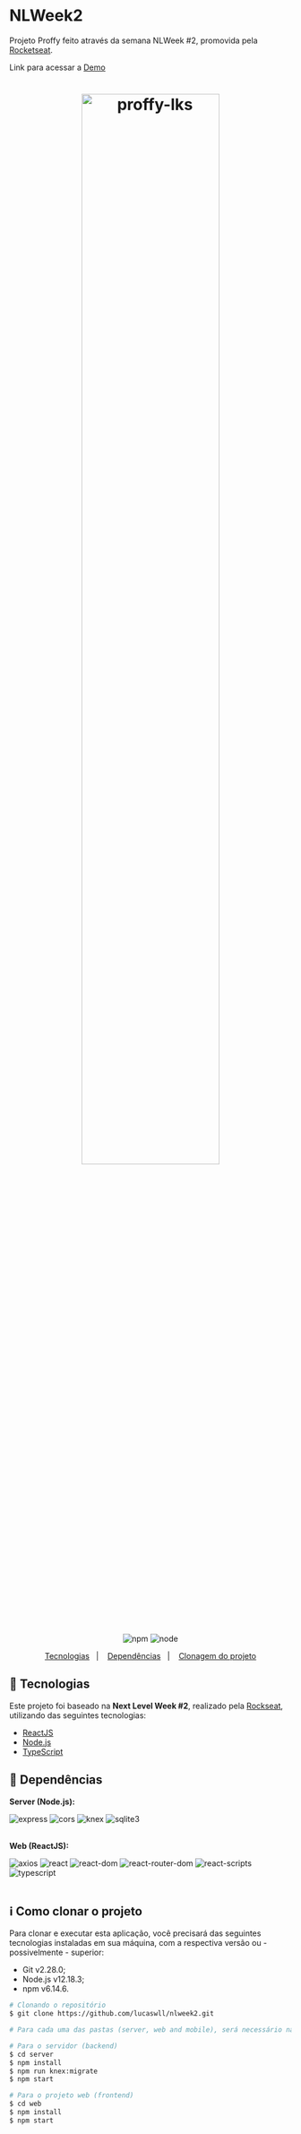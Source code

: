 # NLWeek2
Projeto Proffy feito através da semana NLWeek #2, promovida pela [Rocketseat](https://rocketseat.com.br/).

Link para acessar a [Demo](https://lkslima-nlweek2.vercel.app/)

<h1 align="center">
    <img style="width:70%" alt="proffy-lks" src="https://i.ibb.co/RTHwZsy/Imagem-Proffy.png" />
    <br>
</h1>

<p align="center">
    <img alt="npm" src="https://img.shields.io/badge/npm-v6.14.6-purple" />
    <img alt="node" src="https://img.shields.io/badge/node-v12.18.3-purple" />      
</p>

<p align="center">
  <a href="#rocket-tecnologias">Tecnologias</a>&nbsp;&nbsp;&nbsp;|&nbsp;&nbsp;&nbsp;
  <a href="#bookmark_tabs-dependências">Dependências</a>&nbsp;&nbsp;&nbsp;|&nbsp;&nbsp;&nbsp;
  <a href="#information_source-como-clonar-o-projeto">Clonagem do projeto</a>
</p>

## :rocket: Tecnologias

Este projeto foi baseado na **Next Level Week #2**, realizado pela [Rockseat](https://rocketseat.com.br/), utilizando das seguintes tecnologias:

-  [ReactJS](https://reactjs.org/)
-  [Node.js](https://nodejs.org/en/)
-  [TypeScript](https://www.typescriptlang.org/)

## :bookmark_tabs: Dependências

**Server (Node.js):**

<img alt="express" src="https://img.shields.io/badge/express-^4.17.1-orange" />  
<img alt="cors" src="https://img.shields.io/badge/cors-^2.8.5-orange" /> 
<img alt="knex" src="https://img.shields.io/badge/knex-^0.21.2-orange" /> 
<img alt="sqlite3" src="https://img.shields.io/badge/sqlite3-^5.0.0-orange" />

<br/>
<br/>

**Web (ReactJS):**
  
<img alt="axios" src="https://img.shields.io/badge/axios-^0.19.2-brightgreen" />
<img alt="react" src="https://img.shields.io/badge/react-^16.13.1-brightgreen" /> 
<img alt="react-dom" src="https://img.shields.io/badge/react--dom-^16.13.1-brightgreen" /> 
<img alt="react-router-dom" src="https://img.shields.io/badge/react--router--dom-^5.2.0-brightgreen" /> 
<img alt="react-scripts" src="https://img.shields.io/badge/react--scripts-3.4.1-brightgreen" /> 
<img alt="typescript" src="https://img.shields.io/badge/typescript-^3.7.5-brightgreen" />

<br/>
<br/>


## :information_source: Como clonar o projeto

Para clonar e executar esta aplicação, você precisará das seguintes tecnologias instaladas em sua máquina, com a respectiva versão ou - possivelmente - superior:
- Git v2.28.0;
- Node.js v12.18.3;
- npm v6.14.6.

```bash
# Clonando o repositório
$ git clone https://github.com/lucaswll/nlweek2.git

# Para cada uma das pastas (server, web and mobile), será necessário navegar até elas e utilizar dos seguintes comandos através de um terminal:

# Para o servidor (backend)
$ cd server
$ npm install
$ npm run knex:migrate
$ npm start

# Para o projeto web (frontend)
$ cd web
$ npm install
$ npm start

